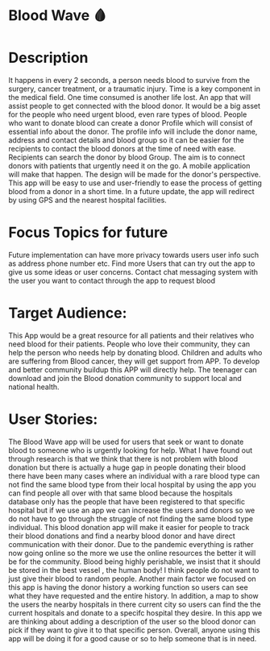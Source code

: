 # Blood Wave 🩸
# Description
It happens in every 2 seconds, a person needs blood to survive from the surgery, cancer treatment, or a traumatic injury. Time is a key component in the medical field. One time consumed is another life lost.
An app that will assist people to get connected with the blood donor.  It would be a big asset for the people who need urgent blood, even rare types of blood. People who want to donate blood can create a donor Profile which will consist of essential info about the donor. The profile info will include the donor name, address and contact details and blood group so it can be easier for the recipients to contact the blood donors at the time of need with ease. Recipients can search the donor by blood Group.
The aim is to connect donors with patients that urgently need it on the go. A mobile application will make that happen. The design will be made for the donor's perspective.  This app will be easy to use and user-friendly to ease the process of getting blood from a donor in a short time. In a future update, the app will redirect by using GPS and the nearest hospital facilities.  

# Focus Topics for future
Future implementation can have more privacy towards users user info such as address phone number etc. Find more Users that can try out the app to give us some 
ideas or user concerns. Contact chat messaging system with the user you want to contact through the app to request blood


# Target Audience: 

This App would be a great resource for all patients and their relatives who need blood for their patients.
People who love their community, they can help the person who needs help by donating blood.
Children and adults who are suffering from Blood cancer, they will get support from APP.
To develop and better community buildup this APP will directly help. 
The teenager can download and join the Blood donation community to support local and national health. 

# User Stories:

The Blood Wave app will be used for users that seek or want to donate blood to someone who is urgently looking for help. What I have found out through research is that we think that there is not problem with blood donation but there is actually a huge gap in people donating their blood there have been many cases where an individual with a rare blood type can not find the same blood type from their local hospital by using the app you can find people all over with that same blood because the hospitals database only has the people that have been registered to that specific hospital but if we use an app we can increase the users and donors so we do not have to go through the struggle of not finding the same blood type individual. This blood donation app will make it easier for people to track their blood donations and find a nearby blood donor and have direct communication with their donor. Due to the pandemic everything is rather now going online so the more we use the online resources the better it will be for the community. Blood being highly perishable, we insist that it should be stored in the best vessel , the human body! I think people do not want to just give their blood to random people. Another main factor we focused on this app is having the donor history a working function so users can see what they have requested and the entire history. In addition, a map to show the users the nearby hospitals in there current city so users can find the the current hospitals and donate to a specifc hospital they desire. In this app we are thinking about adding a description of the user so the blood donor can pick if they want to give it to that specific person. Overall, anyone using this app will be doing it for a good cause or so to help someone that is in need.
